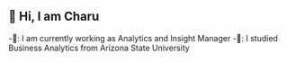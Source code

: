 ## 👋 Hi, I am Charu
-💼: I am currently working as Analytics and Insight Manager
-🏫: I studied Business Analytics from Arizona State University
